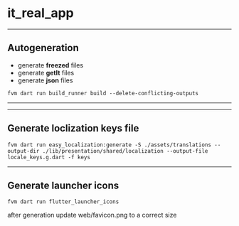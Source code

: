 # it_real_app

***********

## Autogeneration

- generate **freezed** files
- generate **getIt** files
- generate **json** files

```
fvm dart run build_runner build --delete-conflicting-outputs
```
***********

***********
## Generate loclization keys file

```
fvm dart run easy_localization:generate -S ./assets/translations --output-dir ./lib/presentation/shared/localization --output-file locale_keys.g.dart -f keys
```

***********
## Generate launcher icons

```
fvm dart run flutter_launcher_icons
```

after generation update web/favicon.png to a correct size